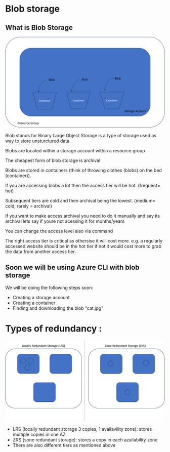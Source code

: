 # Blob storage

## What is Blob Storage
![Alt text](BlobDiagram.png)

Blob stands for Binary Large Object Storage is a type of storage used as way to store unsturctured data.

Blobs are located within a storage account within a resource group

The cheapest form of blob storage is archival

Blobs are stored in containers (think of throwing clothes (blobs) on the bed (container)).

If you are accessing blobs a lot then the access tier will be hot. (frequent= hot)

Subsequent tiers are cold and then archival being the lowest. (medium= cold, rarely = archival)

If you want to make access archival you need to do it manually and say its archival lets say if youre not acessing it for months/years

You can change the access level also via command

The right access tier is critical as othersise it will cost more. e.g. a regularly accessed website should be in the hot tier if not it would cost more to grab the data from another access tier.

## Soon we will be using Azure CLI with blob storage

We will be doing the following steps soon:

- Creating a storage account 
- Creating a container
- Finding and downloading the blob "cat.jpg"

# Types of redundancy : 

![Alt text](DifferentBlobStorage.png)

- LRS (locally redundant storage 3 copies, 1 availavility zone): stores multiple copies in one AZ
- ZRS (sone redundant storage): stores a copy in each azailability zone
- There are also different tiers as mentioned above
